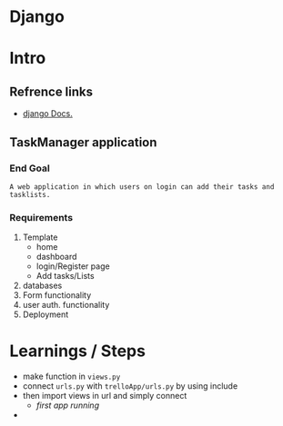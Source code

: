 # Django 
# Intro
## Refrence links
- [django Docs.](https://docs.djangoproject.com/en/2.2/)

## TaskManager application 
### End Goal
    A web application in which users on login can add their tasks and tasklists.
### Requirements
1. Template 
    - home
    - dashboard
    - login/Register page
    - Add tasks/Lists
2. databases
3. Form functionality
4. user auth. functionality
5. Deployment

# Learnings / Steps
- make function in `views.py`
- connect `urls.py` with `trelloApp/urls.py` by using include 
- then import views in url and simply connect
    - *first app running*
-       


